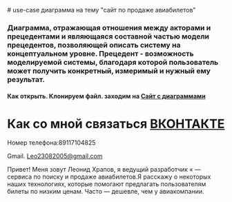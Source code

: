 <html>
<style>
 
 body{
 backgroung-color:#C5E384;
 }
</style>
<body>
# use-case диаграмма на тему "сайт по продаже авиабилетов"
 
<h3 aling="center">Диаграмма, отражающая отношения между акторами и прецедентами и являющаяся составной частью модели прецедентов, позволяющей описать систему на концептуальном уровне. Прецедент - возможность моделируемой системы, благодаря которой пользователь может получить конкретный, измеримый и нужный ему результат.</h3>
<h4>Как открыть. Клонируем файл. заходим на <a href="app.diagrams.net">Сайт с  диаграммами</a></h4> 
 
# Как со мной связаться <a href="https://vk.com/xraphik">ВКОНТАКТЕ</a>  

Номер телефона:89117104825

Gmail. Leo23082005@gmail.com



Привет! Меня зовут Леонид Храпов, я ведущий разработчик  « — сервиса по поиску и продаже авиабилетов.Я расскажу о некоторых наших технологиях, которые помогают предлагать пользователям билеты по низким ценам. Часто — дешевле, чем у авиакомпании.
 </body>
 </html>
